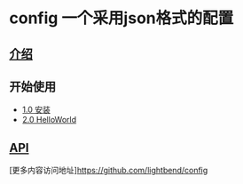 # config 一个采用json格式的配置
## [介绍](https://github.com/tja414312570/plugin.configure/wiki/home)

## 开始使用

* [1.0 安装](https://github.com/tja414312570/plugin.configure/wiki/install)
* [2.0 HelloWorld](https://github.com/tja414312570/plugin.configure/wiki/install)

## [API](https://github.com/tja414312570/plugin.configure/wiki/api)
[更多内容访问地址]https://github.com/lightbend/config
